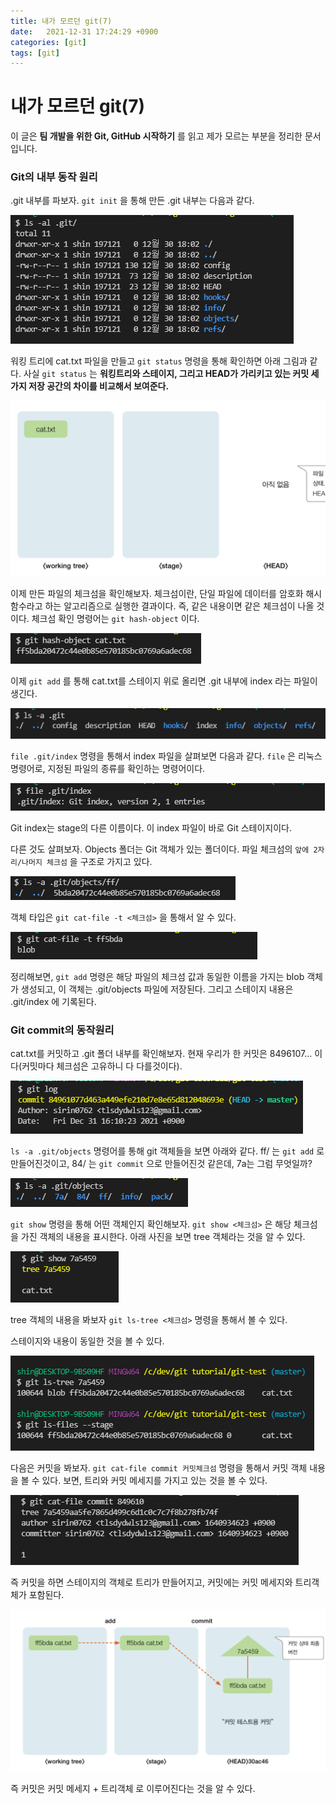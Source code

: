 ```yaml
---
title: 내가 모르던 git(7)
date:   2021-12-31 17:24:29 +0900
categories: [git]
tags: [git]
---
```


# 내가 모르던 git(7)

이 글은 **팀 개발을 위한 Git, GitHub 시작하기** 를 읽고 제가 모르는 부분을 정리한 문서입니다.

### Git의 내부 동작 원리

.git 내부를 파보자. `git init` 을 통해 만든 .git 내부는 다음과 같다.

![Untitled](../../assets/img/posts/2021-12-31-git(7)/Untitled.png)

워킹 트리에 cat.txt 파일을 만들고 `git status` 명령을 통해 확인하면 아래 그림과 같다. 사실 `git status` 는 **워킹트리와 스테이지, 그리고 HEAD가 가리키고 있는 커밋 세 가지 저장 공간의 차이를 비교해서 보여준다.**

![Untitled](../../assets/img/posts/2021-12-31-git(7)/Untitled%201.png)

이제 만든 파일의 체크섬을 확인해보자. 체크섬이란,  단일 파일에 데이터를 암호화 해시 함수라고 하는 알고리즘으로 실행한 결과이다. 즉, 같은 내용이면 같은 체크섬이 나올 것이다. 체크섬 확인 명령어는 `git hash-object` 이다.

![Untitled](../../assets/img/posts/2021-12-31-git(7)/Untitled%202.png)

이제 `git add` 를 통해 cat.txt를 스테이지 위로 올리면 .git 내부에 index 라는 파일이 생긴다.

![Untitled](../../assets/img/posts/2021-12-31-git(7)/Untitled%203.png)

`file .git/index` 명령을 통해서 index 파일을 살펴보면 다음과 같다. `file` 은 리눅스 명령어로, 지정된 파일의 종류를 확인하는 명령어이다.

![Untitled](../../assets/img/posts/2021-12-31-git(7)/Untitled%204.png)

Git index는 stage의 다른 이름이다. 이 index 파일이 바로 Git 스테이지이다.

다른 것도 살펴보자. Objects 폴더는 Git 객체가 있는 폴더이다. 파일 체크섬의 `앞에 2자리/나머지 체크섬` 을 구조로 가지고 있다.

![Untitled](../../assets/img/posts/2021-12-31-git(7)/Untitled%205.png)

객체 타입은  `git cat-file -t <체크섬>` 을 통해서 알 수 있다.

![Untitled](../../assets/img/posts/2021-12-31-git(7)/Untitled%206.png)

정리해보면, `git add` 명령은 해당 파일의 체크섬 값과 동일한 이름을 가지는 blob 객체가 생성되고, 이 객체는 .git/objects 파일에 저장된다. 그리고 스테이지 내용은 .git/index 에 기록된다.

### Git commit의 동작원리

cat.txt를 커밋하고 .git 폴더 내부를 확인해보자. 현재 우리가 한 커밋은 8496107... 이다(커밋마다 체크섬은 고유하니 다 다를것이다).

![Untitled](../../assets/img/posts/2021-12-31-git(7)/Untitled%207.png)

`ls -a .git/objects` 명령어를 통해 git 객체들을 보면 아래와 같다. ff/ 는 `git add` 로 만들어진것이고, 84/ 는 `git commit` 으로 만들어진것 같은데, 7a는 그럼 무엇일까?

![Untitled](../../assets/img/posts/2021-12-31-git(7)/Untitled%208.png)

`git show` 명령을 통해 어떤 객체인지 확인해보자. `git show <체크섬>` 은 해당 체크섬을 가진 객체의 내용을 표시한다. 아래 사진을 보면 tree 객체라는 것을 알 수 있다.

![Untitled](../../assets/img/posts/2021-12-31-git(7)/Untitled%209.png)

tree 객체의 내용을 봐보자 `git ls-tree <체크섬>` 명령을 통해서 볼 수 있다.

스테이지와 내용이 동일한 것을 볼 수 있다.

![Untitled](../../assets/img/posts/2021-12-31-git(7)/Untitled%2010.png)

다음은 커밋을 봐보자. `git cat-file commit 커밋체크섬` 명령을 통해서 커밋 객체 내용을 볼 수 있다. 보면, 트리와 커밋 메세지를 가지고 있는 것을 볼 수 있다.

![Untitled](../../assets/img/posts/2021-12-31-git(7)/Untitled%2011.png)

즉 커밋을 하면 스테이지의 객체로 트리가 만들어지고, 커밋에는 커밋 메세지와 트리객체가 포함된다.

![Untitled](../../assets/img/posts/2021-12-31-git(7)/Untitled%2012.png)

즉 커밋은 커밋 메세지 + 트리객체 로 이루어진다는 것을 알 수 있다.
